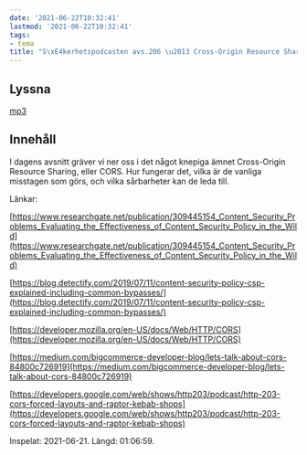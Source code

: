 ```yaml
---
date: '2021-06-22T10:32:41'
lastmod: '2021-06-22T10:32:41'
tags:
- tema
title: "S\xE4kerhetspodcasten avs.206 \u2013 Cross-Origin Resource Sharing (CORS)"
---
```

## Lyssna

[mp3](https://traffic.libsyn.com/secure/sakerhetspodcasten/2021-06-21_CORS.mp3)

## Innehåll

I dagens avsnitt gräver vi ner oss i det något knepiga ämnet Cross-Origin Resource
Sharing, eller CORS. Hur fungerar det, vilka är de vanliga misstagen som görs, och
vilka sårbarheter kan de leda till.

Länkar:

[https://www.researchgate.net/publication/309445154_Content_Security_Problems_Evaluating_the_Effectiveness_of_Content_Security_Policy_in_the_Wild](https://www.researchgate.net/publication/309445154_Content_Security_Problems_Evaluating_the_Effectiveness_of_Content_Security_Policy_in_the_Wild)

[https://blog.detectify.com/2019/07/11/content-security-policy-csp-explained-including-common-bypasses/](https://blog.detectify.com/2019/07/11/content-security-policy-csp-explained-including-common-bypasses/)

[https://developer.mozilla.org/en-US/docs/Web/HTTP/CORS](https://developer.mozilla.org/en-US/docs/Web/HTTP/CORS)

[https://medium.com/bigcommerce-developer-blog/lets-talk-about-cors-84800c726919](https://medium.com/bigcommerce-developer-blog/lets-talk-about-cors-84800c726919)

[https://developers.google.com/web/shows/http203/podcast/http-203-cors-forced-layouts-and-raptor-kebab-shops](https://developers.google.com/web/shows/http203/podcast/http-203-cors-forced-layouts-and-raptor-kebab-shops)

Inspelat: 2021-06-21. Längd: 01:06:59.


